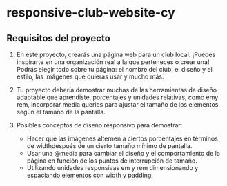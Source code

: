 # responsive-club-website-cy

## Requisitos del proyecto

1. En este proyecto, crearás una página web para un club local. ¡Puedes inspirarte en una organización real a la que perteneces o crear una! Podrás elegir todo sobre tu página: el nombre del club, el diseño y el estilo, las imágenes que quieras usar y mucho más.

2. Tu proyecto debería demostrar muchas de las herramientas de diseño adaptable que aprendiste, porcentajes y unidades relativas, como emy rem, incorporar media queries para ajustar el tamaño de los elementos según el tamaño de la pantalla.

3. Posibles conceptos de diseño responsivo para demostrar:

   - Hacer que las imágenes alternen a ciertos porcentajes en términos de widthdespués de un cierto tamaño mínimo de pantalla.
   - Usar una @media para cambiar el diseño y el comportamiento de la página en función de los puntos de interrupción de tamaño.
   - Utilizando unidades responsivas em y rem dimensionando y espaciando elementos con width y padding.
